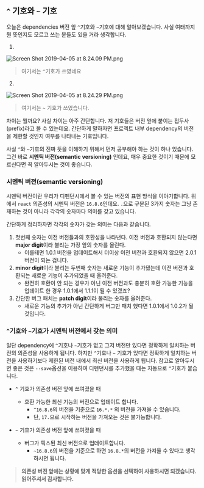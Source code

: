 ## `^` 기호와 `~` 기호

오늘은 dependencies 버전 앞 `^`기호와 `~`기호에 대해 알아보겠습니다.
사실 여태까지 뭔 뜻인지도 모르고 쓰는 분들도 있을 거라 생각합니다.

1. 
![Screen Shot 2019-04-05 at 8.24.09 PM.png](https://images.velog.io/post-images/jakeseo_me/77bd0250-5795-11e9-84e0-618ce1b0889d/Screen-Shot-2019-04-05-at-8.24.09-PM.png)
> 여기서는 `^`기호가 쓰였네요

2. 
![Screen Shot 2019-04-05 at 8.24.29 PM.png](https://images.velog.io/post-images/jakeseo_me/7b4bf570-5795-11e9-84e0-618ce1b0889d/Screen-Shot-2019-04-05-at-8.24.29-PM.png)
> 여기서는 `~` 기호가 쓰였습니다.

차이는 뭘까요? 사실 차이는 아주 간단합니다. 저 기호들은 버전 앞에 붙이는 접두사(prefix)라고 볼 수 있는데요. 간단하게 말하자면 프로젝트 내부 dependency의 버전을 제한할 것인지 여부를 나타내는 기호입니다. 

사실 `^`와 `~`기호의 진짜 뜻을 이해하기 위해서 먼저 공부해야 하는 것이 하나 있습니다.
그건 바로 **시멘틱 버전(semantic versioning)** 인데요, 매우 중요한 것이기 때문에 모르신다면 꼭 알아두시는 것이 좋습니다.

### 시멘틱 버전(semantic versioning)

시멘틱 버전이란 우리가 디펜던시에서 볼 수 있는 버전의 표현 방식을 이야기합니다. 위에서 `react` 의존성의 시멘틱 버전은 `16.8.6`인데요. `.`으로 구분된 3가지 숫자는 그냥 존재하는 것이 아니라 각각의 숫자마다 의미를 갖고 있습니다.

간단하게 정리하자면 각각의 숫자가 갖는 의미는 다음과 같습니다.

1. 첫번째 숫자는 이전 버전들과의 호환성을 나타낸다. 이전 버전과 호환되지 않는다면 **major digit**이라 불리는 가장 앞의 숫자를 올린다.
	- 이를테면 1.0.1 버전을 업데이트해서 더이상 이전 버전과 호환되지 않으면 2.0.1 버전이 되는 겁니다.
2. **minor digit**이라 불리는 두번째 숫자는 새로운 기능이 추가됐는데 이전 버전과 호환되는 새로운 기능이 추가되었을 때 올려준다.
	- 완전히 호환이 안 되는 경우가 아닌 이전 버전과도 충분히 호환 가능한 기능을 업데이트 한 경우 1.0.1에서 1.1.1이 될 수 있겠죠?
3. 간단한 버그 패치는 **patch digit**이라 불리는 숫자를 올려준다.
	- 새로운 기능의 추가가 아닌 간단하게 버그만 패치 했다면 1.0.1에서 1.0.2가 될 것입니다.

### `^`기호와 `~`기호가 시멘틱 버전에서 갖는 의미

일단 dependency에 `^`기호나 `~`기호가 없고 그저 버전만 있다면 정확하게 일치하는 버전의 의존성을 사용하게 됩니다. 하지만 `^`기호나 `~` 기호가 있다면 정확하게 일치하는 버전을 사용하기보다 제한된 버전 내에서 최신 버전을 사용하게 됩니다. 참고로 알아두시면 좋은 것은 `--save`옵션을 이용하여 디펜던시를 추가했을 때는 자동으로 `^`기호가 붙습니다.

- `^` 기호가 의존성 버전 앞에 쓰여졌을 때
	- 호환 가능한 최신 기능의 버전으로 업데이트 합니다.
		- `^16.8.6`의 버전을 기준으로 `16.*.*` 의 버전을 가져올 수 있습니다.
        - 단, `17.`으로 시작하는 버전을 가져오는 것은 불가능합니다.
        
- `~` 기호가 의존성 버전 앞에 쓰여졌을 때
	- 버그가 픽스된 최신 버전으로 업데이트합니다.
    	- `~16.8.6`의 버전을 기준으로 하면 `16.8.*`의 버전을 가져올 수 있다고 생각하시면 됩니다.

> **의존성 버전 앞에는 상황에 맞게 적당한 옵션을 선택하여 사용하시면 되겠습니다.
읽어주셔서 감사합니다.**
